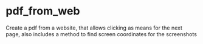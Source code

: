 # pdf_from_web
Create a pdf from a website, that allows clicking as means for the next page, also includes a method to find screen coordinates for the screenshots

